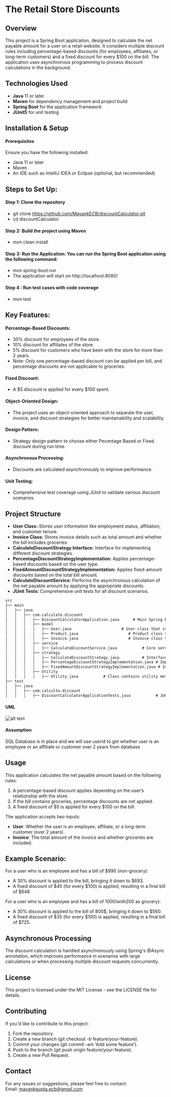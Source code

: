 
# The Retail Store Discounts

## Overview
This project is a Spring Boot application, designed to calculate the net payable amount for a user on a retail website. 
It considers multiple discount rules including percentage-based discounts (for employees, affiliates, or long-term customers) and a fixed discount for every $100 on the bill. 
The application uses asynchronous programming to process discount calculations in the background.

## Technologies Used
 - **Java** 11 or later
- **Maven** for dependency management and project build
- **Spring Boot** for the application framework
- **JUnit5** for unit testing

## Installation & Setup
#### Prerequisites
Ensure you have the following installed:
 - Java 11 or later
 - Maven
 - An IDE such as IntelliJ IDEA or Eclipse (optional, but recommended)

## Steps to Set Up:
#### Step 1: Clone the repository

 - git clone https://github.com/MayankECB/discountCalculator.git
 - cd discountCalculator

#### Step 2: Build the project using Maven
 - mvn clean install

#### Step 3: Run the Application: You can run the Spring Boot application using the following command:
 - mvn spring-boot:run
 - The application will start on http://localhost:8080/

#### Step 4 : Run test cases with code coverage
 - mvn test

## Key Features:
#### Percentage-Based Discounts:
 - 30% discount for employees of the store.
 - 10% discount for affiliates of the store.
 - 5% discount for customers who have been with the store for more than 2 years.
 - Note: Only one percentage-based discount can be applied per bill, and percentage discounts are not applicable to groceries.

#### Fixed Discount:
 - A $5 discount is applied for every $100 spent.

#### Object-Oriented Design:
 - The project uses an object-oriented approach to separate the user, invoice, and discount strategies for better maintainability and scalability.

#### Design Pattern:
 - Strategy design pattern to choose either Pecentage Based or Fixed discount during run time.

#### Asynchronous Processing:
 - Discounts are calculated asynchronously to improve performance.

#### Unit Testing:
 - Comprehensive test coverage using JUnit to validate various discount scenarios.
      
## Project Structure
 - **User Class:** Stores user information like employment status, affiliation, and customer tenure.
 - **Invoice Class:** Stores invoice details such as total amount and whether the bill includes groceries.
 - **CalculateDiscountStrategy Interface:** Interface for implementing different discount strategies.
 - **PercentageDiscountStrategyImplementation:** Applies percentage-based discounts based on the user type.
 - **FixedAmountDiscountStrategyImplementation:** Applies fixed-amount discounts based on the total bill amount.
 - **CalculateDiscountService:** Performs the asynchronous calculation of the net payable amount by applying the appropriate discounts.
 - **JUnit Tests:** Comprehensive unit tests for all discount scenarios.

```md
src
├── main
│   ├── java
│   │   ├── com.calculate.discount
│   │   │   ├── DiscountCalculatorApplication.java      # Main Spring Boot Application Class
│   │   │   ├── model
│   │   │   │   ├── User.java                      # User class that stores user information
│   │   │   │   ├── Product.java                      # Product class that stores product information present in invoice
│   │   │   │   ├── Invoice.java                      # Invoice class that stores the bill amount and type
│   │   │   ├── service
│   │   │   │   ├── CalculateDiscountService.java           # Core service to calculate discounts asynchronously
│   │   │   ├── strategy
│   │   │   │   ├── CalculateDiscountStrategy.java          # Interface for different discount strategies
│   │   │   │   ├── PercentageDiscountStrategyImplementation.java # Implementation for percentage-based discount
│   │   │   │   ├── FixedAmountDiscountStrategyImplementation.java # Implementation for fixed discount
│   │   │   ├── Utility
│   │   │   │   ├── Utility.java           # Class contains utility methods 
├── test
│   ├── java
│   │   ├── com.calculte.discount
│   │   │   ├── DiscountCalculatorApplicationTests.java           # JUnit test cases for discount calculation
```

#### UML 
![alt text](https://github.com/MayankECB/discountCalculator/blob/master/src/main/resources/UML-diagram.jpg?raw=true)

#### Assumption
SQL Database is in place and we will use userid to get whether user is an employee or an affiliate or customer over 2 years from database

## Usage
This application calculates the net payable amount based on the following rules:
<ol>
<li>A percentage-based discount applies depending on the user’s relationship with the store.</li>
<li>If the bill contains groceries, percentage discounts are not applied.</li>
<li>A fixed discount of $5 is applied for every $100 on the bill.</li>
</ol>
The application accepts two inputs:

 - **User**: Whether the user is an employee, affiliate, or a long-term customer (over 2 years).
 - **Invoice**: The total amount of the invoice and whether groceries are included.

## Example Scenario:
For a user who is an employee and has a bill of $990 (non-grocery):
 - A 30% discount is applied to the bill, bringing it down to $693.
 - A fixed discount of $45 (for every $100) is applied, resulting in a final bill of $648.

For a user who is an employee and has a bill of $1000 (with 200$ as grocery):
 - A 30% discount is applied to the bill of 800$, bringing it down to $560.
 - A fixed discount of $35 (for every $100) is applied, resulting in a final bill of $725.

## Asynchronous Processing
The discount calculation is handled asynchronously using Spring's @Async annotation, which improves performance in scenarios with large calculations or when processing multiple discount requests concurrently.

## License
This project is licensed under the MIT License - see the LICENSE file for details.

## Contributing
If you'd like to contribute to this project:
<ol>
 <li>Fork the repository.</li>
 <li>Create a new branch (git checkout -b feature/your-feature).</li>
 <li>Commit your changes (git commit -am 'Add some feature').</li>
 <li>Push to the branch (git push origin feature/your-feature).</li>
 <li>Create a new Pull Request.</li>
</ol>

## Contact
For any issues or suggestions, please feel free to contact:
<br>Email: mayankgupta.ecb@gmail.com</br>

